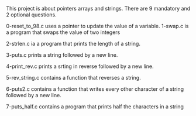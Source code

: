 This project is about pointers arrays and strings. There are 9 mandatory and 2 optional questions.

0-reset_to_98.c uses a pointer to update the value of a variable.
1-swap.c is a program that swaps the value of two integers

2-strlen.c ia a program that prints the length of a string.

3-puts.c prints a string followed by a new line.

4-print_rev.c prints a srting in reverse followed by a new line.

5-rev_string.c contains a function that reverses a string.

6-puts2.c contains a function that writes every other character of a string followed by a new line.

7-puts_half.c contains a program that prints half the characters in a string

